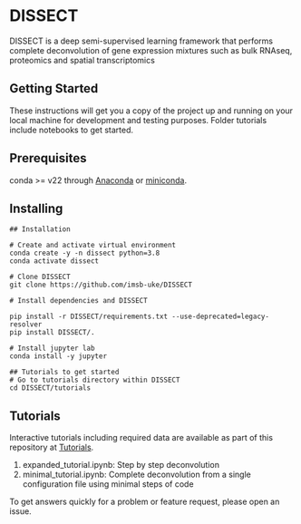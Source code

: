 # DISSECT

DISSECT is a deep semi-supervised learning framework that performs complete deconvolution of gene expression mixtures such as bulk RNAseq, proteomics and spatial transcriptomics

## Getting Started

These instructions will get you a copy of the project up and running on your local machine for development and testing purposes. Folder tutorials include notebooks to get started.

## Prerequisites

conda >= v22 through [Anaconda](https://docs.anaconda.com/free/anaconda/install/index.html) or [miniconda](https://docs.conda.io/projects/miniconda/en/latest/miniconda-install.html).


## Installing
```
## Installation

# Create and activate virtual environment
conda create -y -n dissect python=3.8
conda activate dissect

# Clone DISSECT
git clone https://github.com/imsb-uke/DISSECT

# Install dependencies and DISSECT

pip install -r DISSECT/requirements.txt --use-deprecated=legacy-resolver
pip install DISSECT/.

# Install jupyter lab
conda install -y jupyter

## Tutorials to get started
# Go to tutorials directory within DISSECT
cd DISSECT/tutorials

```

## Tutorials
Interactive tutorials including required data are available as part of this repository at [Tutorials](https://github.com/imsb-uke/DISSECT/tree/main/tutorials).
1. expanded_tutorial.ipynb: Step by step deconvolution
2. minimal_tutorial.ipynb: Complete deconvolution from a single configuration file using minimal steps of code

To get answers quickly for a problem or feature request, please open an issue.
